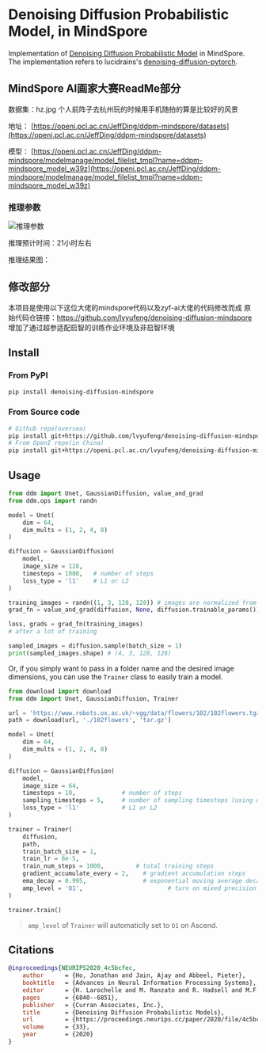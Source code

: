 # Denoising Diffusion Probabilistic Model, in MindSpore


Implementation of [Denoising Diffusion Probabilistic Model](https://arxiv.org/abs/2006.11239) in MindSpore. The implementation refers to lucidrains's [denoising-diffusion-pytorch](https://github.com/lucidrains/denoising-diffusion-pytorch).

## MindSpore AI画家大赛ReadMe部分

数据集：hz.jpg 个人前阵子去杭州玩的时候用手机随拍的算是比较好的风景 

地址：
[https://openi.pcl.ac.cn/JeffDing/ddpm-mindspore/datasets](https://openi.pcl.ac.cn/JeffDing/ddpm-mindspore/datasets)

模型：
[https://openi.pcl.ac.cn/JeffDing/ddpm-mindspore/modelmanage/model_filelist_tmpl?name=ddpm-mindspore_model_w39z](https://openi.pcl.ac.cn/JeffDing/ddpm-mindspore/modelmanage/model_filelist_tmpl?name=ddpm-mindspore_model_w39z)

### 推理参数
![推理参数]("pic/推理参数.png")

推理预计时间：21小时左右

推理结果图：

## 修改部分
本项目是使用以下这位大佬的mindspore代码以及zyf-ai大佬的代码修改而成
原始代码仓链接：https://github.com/lvyufeng/denoising-diffusion-mindspore
增加了通过超参适配启智的训练作业环境及非启智环境


## Install


### From PyPI

```bash
pip install denoising-diffusion-mindspore
```

### From Source code

```bash
# Github repo(oversea)
pip install git+https://github.com/lvyufeng/denoising-diffusion-mindspore
# From OpenI repo(in China)
pip install git+https://openi.pcl.ac.cn/lvyufeng/denoising-diffusion-mindspore
```

## Usage

```python
from ddm import Unet, GaussianDiffusion, value_and_grad
from ddm.ops import randn

model = Unet(
    dim = 64,
    dim_mults = (1, 2, 4, 8)
)

diffusion = GaussianDiffusion(
    model,
    image_size = 128,
    timesteps = 1000,   # number of steps
    loss_type = 'l1'    # L1 or L2
)

training_images = randn((1, 3, 128, 128)) # images are normalized from 0 to 1
grad_fn = value_and_grad(diffusion, None, diffusion.trainable_params())

loss, grads = grad_fn(training_images)
# after a lot of training

sampled_images = diffusion.sample(batch_size = 1)
print(sampled_images.shape) # (4, 3, 128, 128)
```

Or, if you simply want to pass in a folder name and the desired image dimensions, you can use the `Trainer` class to easily train a model.

```python
from download import download
from ddm import Unet, GaussianDiffusion, Trainer

url = 'https://www.robots.ox.ac.uk/~vgg/data/flowers/102/102flowers.tgz'
path = download(url, './102flowers', 'tar.gz')

model = Unet(
    dim = 64,
    dim_mults = (1, 2, 4, 8)
)

diffusion = GaussianDiffusion(
    model,
    image_size = 64,
    timesteps = 10,             # number of steps
    sampling_timesteps = 5,     # number of sampling timesteps (using ddim for faster inference [see citation for ddim paper])
    loss_type = 'l1'            # L1 or L2
)

trainer = Trainer(
    diffusion,
    path,
    train_batch_size = 1,
    train_lr = 8e-5,
    train_num_steps = 1000,         # total training steps
    gradient_accumulate_every = 2,    # gradient accumulation steps
    ema_decay = 0.995,                # exponential moving average decay
    amp_level = 'O1',                        # turn on mixed precision
)

trainer.train()
```

> `amp_level` of `Trainer` will automaticlly set to `O1` on Ascend.

<!-- 

Samples and model checkpoints will be logged to `./results` periodically

## Multi-GPU Training

The `Trainer` class is now equipped with <a href="https://huggingface.co/docs/accelerate/accelerator">🤗 Accelerator</a>. You can easily do multi-gpu training in two steps using their `accelerate` CLI

At the project root directory, where the training script is, run

```python
$ accelerate config
```

Then, in the same directory

```python
$ accelerate launch train.py
```

## Miscellaneous

### 1D Sequence

By popular request, a 1D Unet + Gaussian Diffusion implementation. You will have to do the training code yourself

```python
import torch
from denoising_diffusion_pytorch import Unet1D, GaussianDiffusion1D

model = Unet1D(
    dim = 64,
    dim_mults = (1, 2, 4, 8),
    channels = 32
)

diffusion = GaussianDiffusion1D(
    model,
    seq_length = 128,
    timesteps = 1000,
    objective = 'pred_v'
)

training_seq = torch.randn(8, 32, 128) # features are normalized from 0 to 1
loss = diffusion(training_seq)
loss.backward()

# after a lot of training

sampled_seq = diffusion.sample(batch_size = 4)
sampled_seq.shape # (4, 32, 128)
``` -->

## Citations

```bibtex
@inproceedings{NEURIPS2020_4c5bcfec,
    author      = {Ho, Jonathan and Jain, Ajay and Abbeel, Pieter},
    booktitle   = {Advances in Neural Information Processing Systems},
    editor      = {H. Larochelle and M. Ranzato and R. Hadsell and M.F. Balcan and H. Lin},
    pages       = {6840--6851},
    publisher   = {Curran Associates, Inc.},
    title       = {Denoising Diffusion Probabilistic Models},
    url         = {https://proceedings.neurips.cc/paper/2020/file/4c5bcfec8584af0d967f1ab10179ca4b-Paper.pdf},
    volume      = {33},
    year        = {2020}
}
```
<!-- 
```bibtex
@InProceedings{pmlr-v139-nichol21a,
    title       = {Improved Denoising Diffusion Probabilistic Models},
    author      = {Nichol, Alexander Quinn and Dhariwal, Prafulla},
    booktitle   = {Proceedings of the 38th International Conference on Machine Learning},
    pages       = {8162--8171},
    year        = {2021},
    editor      = {Meila, Marina and Zhang, Tong},
    volume      = {139},
    series      = {Proceedings of Machine Learning Research},
    month       = {18--24 Jul},
    publisher   = {PMLR},
    pdf         = {http://proceedings.mlr.press/v139/nichol21a/nichol21a.pdf},
    url         = {https://proceedings.mlr.press/v139/nichol21a.html},
}
```

```bibtex
@inproceedings{kingma2021on,
    title       = {On Density Estimation with Diffusion Models},
    author      = {Diederik P Kingma and Tim Salimans and Ben Poole and Jonathan Ho},
    booktitle   = {Advances in Neural Information Processing Systems},
    editor      = {A. Beygelzimer and Y. Dauphin and P. Liang and J. Wortman Vaughan},
    year        = {2021},
    url         = {https://openreview.net/forum?id=2LdBqxc1Yv}
}
```

```bibtex
@article{Choi2022PerceptionPT,
    title   = {Perception Prioritized Training of Diffusion Models},
    author  = {Jooyoung Choi and Jungbeom Lee and Chaehun Shin and Sungwon Kim and Hyunwoo J. Kim and Sung-Hoon Yoon},
    journal = {ArXiv},
    year    = {2022},
    volume  = {abs/2204.00227}
}
```

```bibtex
@article{Karras2022ElucidatingTD,
    title   = {Elucidating the Design Space of Diffusion-Based Generative Models},
    author  = {Tero Karras and Miika Aittala and Timo Aila and Samuli Laine},
    journal = {ArXiv},
    year    = {2022},
    volume  = {abs/2206.00364}
}
```

```bibtex
@article{Song2021DenoisingDI,
    title   = {Denoising Diffusion Implicit Models},
    author  = {Jiaming Song and Chenlin Meng and Stefano Ermon},
    journal = {ArXiv},
    year    = {2021},
    volume  = {abs/2010.02502}
}
```

```bibtex
@misc{chen2022analog,
    title   = {Analog Bits: Generating Discrete Data using Diffusion Models with Self-Conditioning},
    author  = {Ting Chen and Ruixiang Zhang and Geoffrey Hinton},
    year    = {2022},
    eprint  = {2208.04202},
    archivePrefix = {arXiv},
    primaryClass = {cs.CV}
}
```

```bibtex
@article{Qiao2019WeightS,
    title   = {Weight Standardization},
    author  = {Siyuan Qiao and Huiyu Wang and Chenxi Liu and Wei Shen and Alan Loddon Yuille},
    journal = {ArXiv},
    year    = {2019},
    volume  = {abs/1903.10520}
}
```

```bibtex
@article{Salimans2022ProgressiveDF,
    title   = {Progressive Distillation for Fast Sampling of Diffusion Models},
    author  = {Tim Salimans and Jonathan Ho},
    journal = {ArXiv},
    year    = {2022},
    volume  = {abs/2202.00512}
}
```

```bibtex
@article{Ho2022ClassifierFreeDG,
    title   = {Classifier-Free Diffusion Guidance},
    author  = {Jonathan Ho},
    journal = {ArXiv},
    year    = {2022},
    volume  = {abs/2207.12598}
}
``` -->